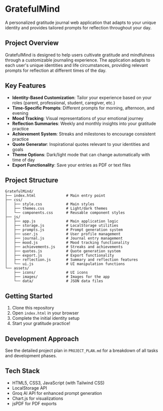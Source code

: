# GratefulMind

A personalized gratitude journal web application that adapts to your unique identity and provides tailored prompts for reflection throughout your day.

## Project Overview

GratefulMind is designed to help users cultivate gratitude and mindfulness through a customizable journaling experience. The application adapts to each user's unique identities and life circumstances, providing relevant prompts for reflection at different times of the day.

## Key Features

- **Identity-Based Customization**: Tailor your experience based on your roles (parent, professional, student, caregiver, etc.)
- **Time-Specific Prompts**: Different prompts for morning, afternoon, and evening
- **Mood Tracking**: Visual representations of your emotional journey
- **Reflection Summaries**: Weekly and monthly insights into your gratitude practice
- **Achievement System**: Streaks and milestones to encourage consistent practice
- **Quote Generator**: Inspirational quotes relevant to your identities and goals
- **Theme Options**: Dark/light mode that can change automatically with time of day
- **Export Functionality**: Save your entries as PDF or text files

## Project Structure

```
GratefulMind/
├── index.html              # Main entry point
├── css/
│   ├── style.css           # Main styles
│   ├── themes.css          # Light/dark themes
│   └── components.css      # Reusable component styles
├── js/
│   ├── app.js              # Main application logic
│   ├── storage.js          # LocalStorage utilities
│   ├── prompts.js          # Prompt generation system
│   ├── user.js             # User profile management
│   ├── journal.js          # Journal entry management
│   ├── mood.js             # Mood tracking functionality
│   ├── achievements.js     # Streaks and achievements
│   ├── quotes.js           # Quote generation system
│   ├── export.js           # Export functionality
│   ├── reflection.js       # Summary and reflection features
│   └── ui.js               # UI manipulation functions
└── assets/
    ├── icons/              # UI icons
    ├── images/             # Images for the app
    └── data/               # JSON data files
```

## Getting Started

1. Clone this repository
2. Open `index.html` in your browser
3. Complete the initial identity setup
4. Start your gratitude practice!

## Development Approach

See the detailed project plan in `PROJECT_PLAN.md` for a breakdown of all tasks and development phases.

## Tech Stack

- HTML5, CSS3, JavaScript (with Tailwind CSS)
- LocalStorage API
- Groq AI API for enhanced prompt generation
- Chart.js for visualizations
- jsPDF for PDF exports
